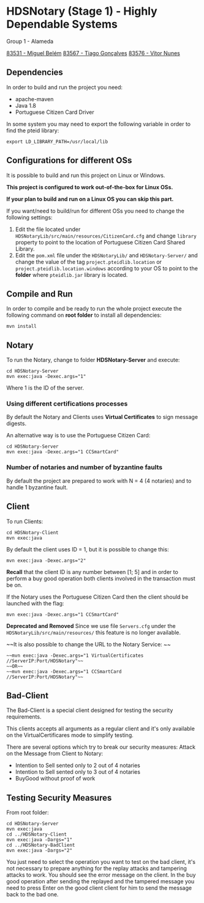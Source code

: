 # HDSNotary (Stage 1) - Highly Dependable Systems

Group 1 - Alameda

[83531 - Miguel Belém](mailto:miguelbelem@tecnico.ulisboa.pt)
[83567 - Tiago Gonçalves](mailto:tiago.miguel.c.g@tecnico.ulisboa.pt)
[83576 - Vítor Nunes](mailto:vitor.sobrinho.nunes@tecnico.ulisboa.pt)

## Dependencies
In order to build and run the project you need:
* apache-maven
* Java 1.8
* Portuguese Citizen Card Driver

In some system you may need to export the following variable in order
to find the pteid library:

    export LD_LIBRARY_PATH=/usr/local/lib

## Configurations for different OSs
It is possible to build and run this project on Linux or Windows.

**This project is configured to work out-of-the-box for Linux OSs.**

**If your plan to build and run on a Linux OS you can skip this part.**

If you want/need to build/run for different OSs you need to change the following settings:

1.  Edit the file located under `HDSNotaryLib/src/main/resources/CitizenCard.cfg` and
change `library` property to point to the location of Portuguese Citizen Card
Shared Library.
2.  Edit the `pom.xml` file under the `HDSNotaryLib/` and `HDSNotary-Server/` and
change the value of the tag `project.pteidlib.location` or 
`project.pteidlib.location.windows` according to your OS to point to the 
**folder** where `pteidlib.jar` library is located.

## Compile and Run
In order to compile and be ready to run the whole project execute the following 
command on **root folder** to install all dependencies:

    mvn install
    
## Notary
To run the Notary, change to folder **HDSNotary-Server** and execute:

    cd HDSNotary-Server
    mvn exec:java -Dexec.args="1"
    
Where 1 is the ID of the server.
    
### Using different certifications processes
By default the Notary and Clients uses **Virtual Certificates** to sign message 
digests.

An alternative way is to use the Portuguese Citizen Card:

    cd HDSNotary-Server
    mvn exec:java -Dexec.args="1 CCSmartCard"

### Number of notaries and number of byzantine faults
By default the project are prepared to work with N = 4 (4 notaries) and to handle
1 byzantine fault.

## Client
To run Clients:

    cd HDSNotary-Client
    mvn exec:java
    
By default the client uses ID = 1, but it is possible to change this:
    
    mvn exec:java -Dexec.args="2"

**Recall** that the client ID is any number between [1; 5] and in order to perform a buy good operation both clients involved in the transaction must be on. 
    
If the Notary uses the Portuguese Citizen Card then the client should be launched
with the flag:

    mvn exec:java -Dexec.args="1 CCSmartCard"
    
**Deprecated and Removed** Since we use file `Servers.cfg` under the `HDSNotaryLib/src/main/resources/` this
feature is no longer available.

~~It is also possible to change the URL to the Notary Service: ~~

    ~~mvn exec:java -Dexec.args="1 VirtualCertificates //ServerIP:Port/HDSNotary"~~
    ~~OR~~
    ~~mvn exec:java -Dexec.args="1 CCSmartCard //ServerIP:Port/HDSNotary"~~
        
   
## Bad-Client
The Bad-Client is a special client designed for testing the security requirements.

This clients accepts all arguments as a regular client and it's only available on the VirtualCertificares mode to simplify testing.

There are several options which try to break our security measures:
Attack on the Message from Client to Notary:
* Intention to Sell sented only to 2 out of 4 notaries
* Intention to Sell sented only to 3 out of 4 notaries
* BuyGood without proof of work


## Testing Security Measures
From root folder:

    cd HDSNotary-Server
    mvn exec:java
    cd ../HDSNotary-Client
    mvn exec:java -Dargs="1"
    cd ../HDSNotary-BadClient
    mvn exec:java -Dargs="2"

You just need to select the operation you want to test on the bad client, it's not necessary to prepare anything for the replay attacks and tampering attacks to work. You should see the error message on the client. In the buy good operation after sending the replayed and the tampered message you need to press Enter on the good client client for him to send the message back to the bad one.
